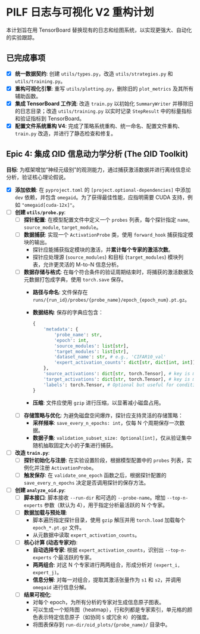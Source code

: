 # PILF 日志与可视化 V2 重构计划

本计划旨在用 TensorBoard 替换现有的日志和绘图系统，以实现更强大、自动化的实验跟踪。

## 已完成事项

- [x] **统一数据契约**: 创建 `utils/types.py`，改造 `utils/strategies.py` 和 `utils/training.py`。
- [x] **重构可视化引擎**: 重写 `utils/plotting.py`，删除旧的 `plot_metrics` 及其所有辅助函数。
- [x] **集成 TensorBoard 工作流**: 改造 `train.py` 以初始化 `SummaryWriter` 并移除旧的日志目录；改造 `utils/training.py` 以实时记录 `StepResult` 中的标量指标和验证指标到 TensorBoard。
- [x] **配置文件系统重构 V4**: 完成了策略系统重构、统一命名、配置文件重构、`train.py` 改造，并进行了静态检查和修复。

## Epic 4: 集成 ΩID 信息动力学分析 (The ΩID Toolkit)

**目标**: 为框架增加“神经元级别”的观测能力，通过捕获激活数据并进行离线信息论分析，验证核心理论假说。

- [x] **添加依赖**: 在 `pyproject.toml` 的 `[project.optional-dependencies]` 中添加 `dev` 依赖，并包含 `omegaid`。为了获得最佳性能，应指明需要 CUDA 支持，例如 `"omegaid[cuda-12x]"`。
- [ ] **创建 `utils/probe.py`**:
  - [ ] **探针配置**: 在模型配置文件中定义一个 `probes` 列表，每个探针指定 `name`, `source_module`, `target_module`。
  - [ ] **数据捕获**: 实现一个 `ActivationProbe` 类，使用 `forward_hook` 捕获指定模块的输出。
    - 探针应能捕获指定模块的激活，并**累计每个专家的激活次数**。
    - 探针应处理源 (`source_modules`) 和目标 (`target_modules`) 模块列表，允许更灵活的 M-to-N 信息分析。
  - [ ] **数据存储与格式**: 在每个符合条件的验证周期结束时，将捕获的激活数据及元数据打包成字典，使用 `torch.save` 保存。
    - **路径与命名**: 文件保存在 `runs/{run_id}/probes/{probe_name}/epoch_{epoch_num}.pt.gz`。
    - **数据结构**: 保存的字典应包含：

      ```python
      {
          'metadata': {
              'probe_name': str,
              'epoch': int,
              'source_modules': list[str],
              'target_modules': list[str],
              'dataset_name': str, # e.g., 'CIFAR10_val'
              'expert_activation_counts': dict[str, dict[int, int]], # {module_name: {expert_idx: count}}
          },
          'source_activations': dict[str, torch.Tensor], # key is module name
          'target_activations': dict[str, torch.Tensor], # key is module name
          'labels': torch.Tensor, # Optional but useful for conditional analysis
      }
      ```

    - **压缩**: 文件应使用 `gzip` 进行压缩，以显著减小磁盘占用。
  - [ ] **存储策略与优化**: 为避免磁盘空间爆炸，探针应支持灵活的存储策略：
    - **采样频率**: `save_every_n_epochs: int`，仅每 N 个周期保存一次数据。
    - **数据子集**: `validation_subset_size: Optional[int]`，仅从验证集中随机抽取固定大小的子集进行捕获。
- [ ] **改造 `train.py`**:
  - [ ] **探针初始化与注册**: 在实验设置阶段，根据模型配置中的 `probes` 列表，实例化并注册 `ActivationProbe`。
  - [ ] **触发保存**: 在 `validate_one_epoch` 函数之后，根据探针配置的 `save_every_n_epochs` 决定是否调用探针的保存方法。
- [ ] **创建 `analyze_oid.py`**:
  - [ ] **脚本接口**: 脚本接收 `--run-dir` 和可选的 `--probe-name`。增加 `--top-n-experts` 参数（默认为 4），用于指定分析最活跃的 N 个专家。
  - [ ] **数据加载与预处理**:
    - 脚本遍历指定探针目录，使用 `gzip` 解压并用 `torch.load` 加载每个 `epoch_*.pt.gz` 文件。
    - 从元数据中读取 `expert_activation_counts`。
  - [ ] **核心计算 (动态专家对)**:
    - **自动选择专家**: 根据 `expert_activation_counts`，识别出 `--top-n-experts` 个最活跃的专家。
    - **两两组合**: 对这 N 个专家进行两两组合，形成分析对 `(expert_i, expert_j)`。
    - **信息分解**: 对每一对组合，提取其激活张量作为 `s1` 和 `s2`，并调用 `omegaid` 进行信息分解。
  - [ ] **结果可视化**:
    - 对每个 epoch，为所有分析的专家对生成信息原子图表。
    - 可以生成一个矩阵图（heatmap），行和列都是专家索引，单元格的颜色表示特定信息原子（如协同 `S` 或冗余 `R`）的强度。
    - 将图表保存到 `run-dir/oid_plots/{probe_name}/` 目录中。
